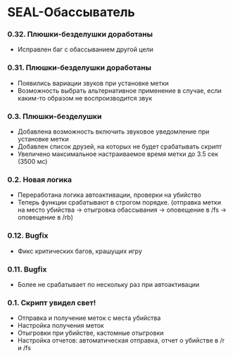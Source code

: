 # SEAL-Обассыватель

### 0.32. Плюшки-безделушки доработаны
- Исправлен баг с обассыванием другой цели

### 0.31. Плюшки-безделушки доработаны
- Появились вариации звуков при установке метки
- Возможность выбрать альтернативное применение в случае, если каким-то образом не воспроизводится звук

### 0.3. Плюшки-безделушки
- Добавлена возможность включить звуковое уведомление при установке метки
- Добавлен список друзей, на которых не будет срабатывать скрипт
- Увеличено максимальное настраиваемое время метки до 3.5 сек (3500 мс)

### 0.2. Новая логика
- Переработана логика автоактивации, проверки на убийство
- Теперь функции срабатывают в строгом порядке. (отправка метки на место убийства -> отыгровка обассывания -> оповещение в /fs -> оповещение в /rb)

### 0.12. Bugfix
- Фикс критических багов, крашущих игру

### 0.11. Bugfix
- Более не срабатывает по нескольку раз при автоактивации

### 0.1. Скрипт увидел свет!
- Отправка и получение меток с места убийства
- Настройка получения меток
- Отыгровки при убийстве, кастомные отыгровки
- Настройка отчетов: автоматическая отправка, отчет о убийстве в /r и /fs
